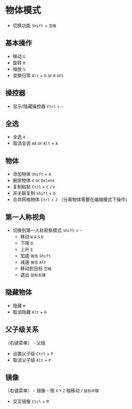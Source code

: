 # 物体模式

- 切换功能 `Shift` + `空格`

## 基本操作

- 移动 `G`
- 旋转 `R`
- 缩放 `S`
- 变换归零 `Alt` + `G` or `R` or`S`

## 操控器

- 显示/隐藏操控器 `Ctrl` + `~`

## 全选

- 全选 `A`
- 取消全选 `AA` or `Alt` + `A`

## 物体

- 添加物体 `Shift` + `A`
- 删除物体 `X` or `Delete`
- 复制粘贴 `Ctrl` + `C` / `V`
- 非关联复制 `Shift` + `D`
- 合并网格物体 `Ctrl` + `J`
（分离物体需要在编辑模式下操作）

## 第一人称视角

- 切换到第一人称观察模式 `Shift` + `~`
  - 移动 `W` `A` `S` `D`
  - 下降 `Q`
  - 上升 `E`
  - 加速 `按住` `Shift`
  - 减速 `按住` `Alt`
  - 移动到目标 `空格`
  - 退出 `鼠标右键`

## 隐藏物体

- 隐藏 `H`
- 取消隐藏 `Alt` + `H`

## 父子级关系

（右键菜单） - 父级

- 设置父子级 `Ctrl` + `P`
- 取消父子级 `Alt` + `P`

## 镜像

（右键菜单） - 镜像 - 按 `X` `Y` `Z` 轴移动 / `鼠标中键`

- 交互镜像 `Ctrl` + `M`
